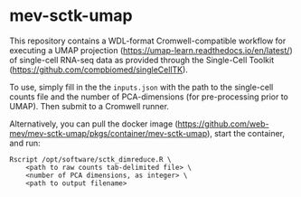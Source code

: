 # mev-sctk-umap

This repository contains a WDL-format Cromwell-compatible workflow for executing a UMAP projection (https://umap-learn.readthedocs.io/en/latest/) of single-cell RNA-seq data as provided through the Single-Cell Toolkit (https://github.com/compbiomed/singleCellTK).

To use, simply fill in the the `inputs.json` with the path to the single-cell counts file and the number of PCA-dimensions (for pre-processing prior to UMAP). Then submit to a Cromwell runner. 

Alternatively, you can pull the docker image (https://github.com/web-mev/mev-sctk-umap/pkgs/container/mev-sctk-umap), start the container, and run: 

```
Rscript /opt/software/sctk_dimreduce.R \
    <path to raw counts tab-delimited file> \
    <number of PCA dimensions, as integer> \
    <path to output filename>
```